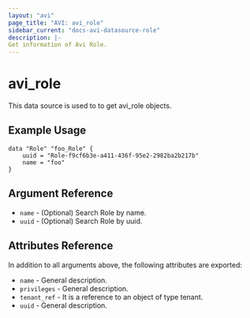 ```yaml
---
layout: "avi"
page_title: "AVI: avi_role"
sidebar_current: "docs-avi-datasource-role"
description: |-
Get information of Avi Role.
---
```


# avi_role

This data source is used to to get avi_role objects.

## Example Usage

```hcl
data "Role" "foo_Role" {
    uuid = "Role-f9cf6b3e-a411-436f-95e2-2982ba2b217b"
    name = "foo"
}
```

## Argument Reference

* `name` - (Optional) Search Role by name.
* `uuid` - (Optional) Search Role by uuid.

## Attributes Reference

In addition to all arguments above, the following attributes are exported:

* `name` - General description.
* `privileges` - General description.
* `tenant_ref` - It is a reference to an object of type tenant.
* `uuid` - General description.

